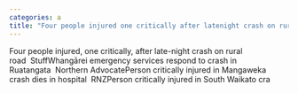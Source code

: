 ```yaml
---
categories: a
title: "Four people injured one critically after latenight crash on rural road  Stuff"
---
```

Four people injured, one critically, after late-night crash on rural road&nbsp;&nbsp;StuffWhangārei emergency services respond to crash in Ruatangata&nbsp;&nbsp;Northern AdvocatePerson critically injured in Mangaweka crash dies in hospital&nbsp;&nbsp;RNZPerson critically injured in South Waikato cra
